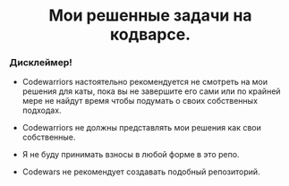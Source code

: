 <h1 align="center">Мои решенные задачи на кодварсе.</h1>

### Дисклеймер!

- Codewarriors настоятельно рекомендуется не смотреть на мои решения для каты, пока вы не завершите его сами или по крайней мере не найдут время чтобы подумать о своих собственных подходах.

* Codewarriors не должны представлять мои решения как свои собственные.

- Я не буду принимать взносы в любой форме в это репо.

* Codewars не рекомендует создавать подобный репозиторий.
